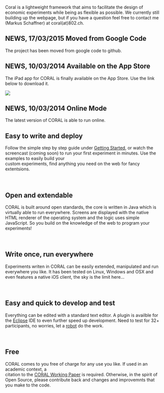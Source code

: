 Coral is a lightweight framework that aims to facilitate the design of economic experiments while being as flexible as possible. We currently still building up the webpage, but if you have a question feel free to contact me (Markus Schaffner) at coral(at)802.ch.

## NEWS, 17/03/2015 Moved from Google Code ##

The project has been moved from google code to github.

## NEWS, 10/03/2014 Available on the App Store ##

The iPad app for CORAL is finally available on the App Store. Use the link below to download it.

[![](https://dl.dropboxusercontent.com/u/12198759/Download_on_the_App_Store_Badge_US-UK_135x40.png)](https://itunes.apple.com/au/app/coral-client-app/id837059404?mt=8)

## NEWS, 10/03/2014 Online Mode ##

The latest version of CORAL is able to run online. 

<h2>Easy to write and deploy</h2>

Follow the simple step by step guide under <a href='GettingStarted.md'>Getting Started</a>, or watch the<br>
screencast (coming soon) to run your first experiment in minutes. Use the examples to easily build your<br>
custom experiments, find anything you need on the web for fancy extentsions.<br>
<br>
<br>
<h2>Open and extendable</h2>

CORAL is built around open standards, the core is written in Java which is virtually able to run everywhere. Screens are displayed with the native HTML renderer of the operating system and the logic uses simple JavaScript. So you build on the knowledge of the web to program your experiments!<br>
<br>
<br>
<h2>Write once, run everywhere</h2>

Experiments writen in CORAL can be easily extended, manipulated and run everywhere you like. It has been tested on Linux, Windows and OSX and even features a native iOS client, the sky is the limit here...<br>
<br>
<br>
<h2>Easy and quick to develop and test</h2>

Everything can be edited with a standard text editor. A plugin is availble for the <a href='Eclipse.md'>Eclipse</a> IDE to even further speed up development. Need to test for 32+ participants, no worries, let a <a href='robot.md'>robot</a> do the work.<br>
<br>
<br>
<h2>Free</h2>

CORAL comes to you free of charge for any use you like. If used in an academic context, a<br>
citation to the <a href='http://ideas.repec.org/p/qut/qubewp/wp016.html'>CORAL Working Paper</a> is required. Otherwise, in the spirit of Open Source, please contribute back and changes and improvemnts that you make to the code.
